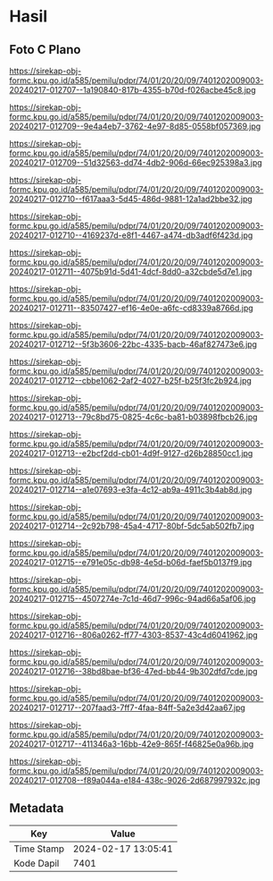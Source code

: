 # Hasil

## Foto C Plano

https://sirekap-obj-formc.kpu.go.id/a585/pemilu/pdpr/74/01/20/20/09/7401202009003-20240217-012707--1a190840-817b-4355-b70d-f026acbe45c8.jpg

https://sirekap-obj-formc.kpu.go.id/a585/pemilu/pdpr/74/01/20/20/09/7401202009003-20240217-012709--9e4a4eb7-3762-4e97-8d85-0558bf057369.jpg

https://sirekap-obj-formc.kpu.go.id/a585/pemilu/pdpr/74/01/20/20/09/7401202009003-20240217-012709--51d32563-dd74-4db2-906d-66ec925398a3.jpg

https://sirekap-obj-formc.kpu.go.id/a585/pemilu/pdpr/74/01/20/20/09/7401202009003-20240217-012710--f617aaa3-5d45-486d-9881-12a1ad2bbe32.jpg

https://sirekap-obj-formc.kpu.go.id/a585/pemilu/pdpr/74/01/20/20/09/7401202009003-20240217-012710--4169237d-e8f1-4467-a474-db3adf6f423d.jpg

https://sirekap-obj-formc.kpu.go.id/a585/pemilu/pdpr/74/01/20/20/09/7401202009003-20240217-012711--4075b91d-5d41-4dcf-8dd0-a32cbde5d7e1.jpg

https://sirekap-obj-formc.kpu.go.id/a585/pemilu/pdpr/74/01/20/20/09/7401202009003-20240217-012711--83507427-ef16-4e0e-a6fc-cd8339a8766d.jpg

https://sirekap-obj-formc.kpu.go.id/a585/pemilu/pdpr/74/01/20/20/09/7401202009003-20240217-012712--5f3b3606-22bc-4335-bacb-46af827473e6.jpg

https://sirekap-obj-formc.kpu.go.id/a585/pemilu/pdpr/74/01/20/20/09/7401202009003-20240217-012712--cbbe1062-2af2-4027-b25f-b25f3fc2b924.jpg

https://sirekap-obj-formc.kpu.go.id/a585/pemilu/pdpr/74/01/20/20/09/7401202009003-20240217-012713--79c8bd75-0825-4c6c-ba81-b03898fbcb26.jpg

https://sirekap-obj-formc.kpu.go.id/a585/pemilu/pdpr/74/01/20/20/09/7401202009003-20240217-012713--e2bcf2dd-cb01-4d9f-9127-d26b28850cc1.jpg

https://sirekap-obj-formc.kpu.go.id/a585/pemilu/pdpr/74/01/20/20/09/7401202009003-20240217-012714--a1e07693-e3fa-4c12-ab9a-4911c3b4ab8d.jpg

https://sirekap-obj-formc.kpu.go.id/a585/pemilu/pdpr/74/01/20/20/09/7401202009003-20240217-012714--2c92b798-45a4-4717-80bf-5dc5ab502fb7.jpg

https://sirekap-obj-formc.kpu.go.id/a585/pemilu/pdpr/74/01/20/20/09/7401202009003-20240217-012715--e791e05c-db98-4e5d-b06d-faef5b0137f9.jpg

https://sirekap-obj-formc.kpu.go.id/a585/pemilu/pdpr/74/01/20/20/09/7401202009003-20240217-012715--4507274e-7c1d-46d7-996c-94ad66a5af06.jpg

https://sirekap-obj-formc.kpu.go.id/a585/pemilu/pdpr/74/01/20/20/09/7401202009003-20240217-012716--806a0262-ff77-4303-8537-43c4d6041962.jpg

https://sirekap-obj-formc.kpu.go.id/a585/pemilu/pdpr/74/01/20/20/09/7401202009003-20240217-012716--38bd8bae-bf36-47ed-bb44-9b302dfd7cde.jpg

https://sirekap-obj-formc.kpu.go.id/a585/pemilu/pdpr/74/01/20/20/09/7401202009003-20240217-012717--207faad3-7ff7-4faa-84ff-5a2e3d42aa67.jpg

https://sirekap-obj-formc.kpu.go.id/a585/pemilu/pdpr/74/01/20/20/09/7401202009003-20240217-012717--411346a3-16bb-42e9-865f-f46825e0a96b.jpg

https://sirekap-obj-formc.kpu.go.id/a585/pemilu/pdpr/74/01/20/20/09/7401202009003-20240217-012708--f89a044a-e184-438c-9026-2d687997932c.jpg


## Metadata

| Key        | Value               |
| ---------- | ------------------- |
| Time Stamp | 2024-02-17 13:05:41 |
| Kode Dapil | 7401                |




